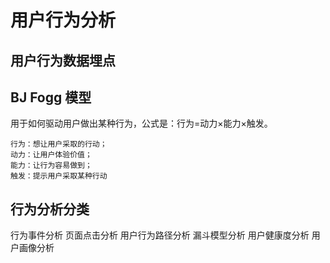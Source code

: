 # 用户行为分析

## 用户行为数据埋点

## BJ Fogg 模型

用于如何驱动用户做出某种行为，公式是：行为=动力×能力×触发。

```text
行为：想让用户采取的行动；
动力：让用户体验价值；
能力：让行为容易做到；
触发：提示用户采取某种行动
```

## 行为分析分类

行为事件分析
页面点击分析
用户行为路径分析
漏斗模型分析
用户健康度分析
用户画像分析

